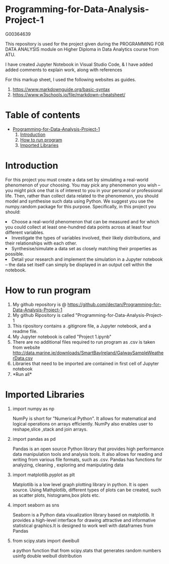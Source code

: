 # Programming-for-Data-Analysis-Project-1

<p>G00364639</p>
<p>This repository is used for the project given during the PROGRAMMING FOR DATA ANALYSIS module on Higher Diploma in Data Analytics course from ATU.</p>

<p>I have created Jupyter Notebook in Visual Studio Code, & I have added added comments to explain work, along with references<br>

<p>For this markup sheet, I used the following websites as guides.<br>

<ol>
<li><a href="#">https://www.markdownguide.org/basic-syntax</a></li>
<li><a href="#">https://www.w3schools.io/file/markdown-cheatsheet/</a></li></p>
</ol>

# **Table of contents**
* [Programming-for-Data-Analysis-Project-1](Programming-for-Data-Analysis-Project-1)
    1. [Introduction](#Introduction)
    2. [How to run program](#How-to-run-program)
    3. [Imported Libraries](#Imported-Libraries)

# Introduction #
<p>For this project you must create a data set by simulating a real-world phenomenon of your choosing. You may pick any phenomenon you wish – you might pick one that is
of interest to you in your personal or professional life. Then, rather than collect data related to the phenomenon, you should model and synthesise such data using Python.
We suggest you use the numpy.random package for this purpose.
Specifically, in this project you should:</p>
<p>
<li>Choose a real-world phenomenon that can be measured and for which you could collect at least one-hundred data points across at least four different variables.</li>
<li>Investigate the types of variables involved, their likely distributions, and their relationships with each other.</li>
<li>Synthesise/simulate a data set as closely matching their properties as possible.</li>
<li>Detail your research and implement the simulation in a Jupyter notebook – the data set itself can simply be displayed in an output cell within the notebook.</li>

# How to run program #
<ol>
<li> My github repository is @ <a href="#">https://github.com/dectan/Programming-for-Data-Analysis-Project-1</a></li>
<li> My github Ripository is called "Programming-for-Data-Analysis-Project-1</li>
<li> This ripository contains a .gitignore file, a Jupyter notebook, and a readme file. </li>   
<li> My Jupyter notebook is called "Project 1.ipynb"</li> 
<li> There are no additional files required to run program as .csv is taken from website <a href="#">http://data.marine.ie/downloads/SmartBayIreland/GalwaySampleWeatherData.csv</a></li>
<li> Libraries that need to be imported are contained in first cell of Jupyter notebook </li> 
<li> *Run all*</li> 
</ol>


# Imported Libraries #

<ol>
<li>import numpy as np</li>
<p> NumPy is short for "Numerical Python". It allows for matematical and logical operations on arrays efficiently. NumPy also enables user to reshape,slice ,stack and join arrays.</p>
<li>import pandas as pd</li>
<p>Pandas is an open source Python library that provides high performance data manipulation tools and analysis tools. It also allows for reading and writing from various file formats, such as .csv. Pandas has functions for analyzing, cleaning , exploring and manipulating data</p>
<li>import matplotlib.pyplot as plt</li>
<p>Matplotlib is a low level graph plotting library in python. It is open source. Using Mathplotlib, different types of plots can be created, such as scatter plots, histograms,box plots etc.</p>
<li>import seaborn as sns</li>
<p>Seaborn is a Python data visualization library based on matplotlib. It provides a high-level interface for drawing attractive and informative statistical graphics.It is designed to work well with dataframes from Pandas
<li>from scipy.stats import dweibull</li>
<p> a python function that from scipy.stats that generates random numbers usinfg double weibull distribution</p>
</ol>


